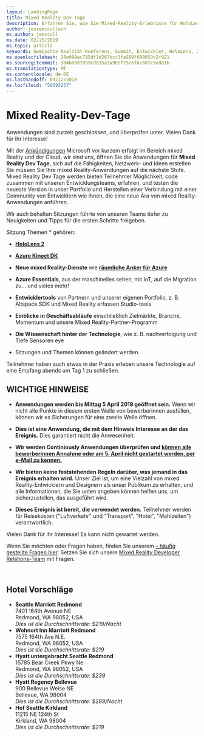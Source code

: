 ```yaml
---
layout: LandingPage
title: Mixed Reality-Dev-Tage
description: Erfahren Sie, wie Sie Mixed-Reality-Erlebnisse für HoloLens und immersive Headsets entwickeln.
author: jessemcculloch
ms.author: jemccull
ms.date: 02/25/2019
ms.topic: article
keywords: Gemischte Realität-Konferenz, Summit, Entwickler, HoloLens, 2 für HoloLens, Kinect
ms.openlocfilehash: 28e999ec795df1d267bcc3fa589f608053d2f921
ms.sourcegitcommit: 384b0087899cd835a3a965f75c6f6c607c9edd1b
ms.translationtype: MT
ms.contentlocale: de-DE
ms.lasthandoff: 04/12/2019
ms.locfileid: "59593257"
---
```

# <a name="mixed-reality-dev-days"></a>Mixed Reality-Dev-Tage

Anwendungen sind zurzeit geschlossen, und überprüfen unter. Vielen Dank für Ihr Interesse!

Mit der [Ankündigungen](https://blogs.microsoft.com/blog/2019/02/24/microsoft-at-mwc-barcelona-introducing-microsoft-hololens-2/) Microsoft vor kurzem erfolgt im Bereich mixed Reality und der Cloud, wir sind uns, öffnen Sie die Anwendungen für **Mixed Reality Dev Tage**, sich auf die Fähigkeiten, Netzwerk- und Ideen erstellen Sie müssen Sie Ihre mixed Reality-Anwendungen auf die nächste Stufe. Mixed Reality Dev Tage werden bieten Teilnehmer Möglichkeit, code zusammen mit unseren Entwicklungsteams, erfahren, und testen die neueste Version in unser Portfolio und Herstellen einer Verbindung mit einer Community von Entwicklern wie Ihnen, die eine neue Ära von mixed Reality-Anwendungen anführen.  </br>

Wir auch behalten Sitzungen führte von unseren Teams tiefer zu Neuigkeiten und Tipps für die ersten Schritte freigeben. </br>

Sitzung Themen * gehören:
* [**HoloLens 2**]()
* [**Azure Kinect DK**]()
* **Neue mixed Reality-Dienste** wie [ **räumliche Anker für Azure**]()
* **Azure Essentials**, aus der maschinelles sehen, mit IoT, auf die Migration zu... und vieles mehr!
* **Entwicklertools** von Partnern und unserer eigenen Portfolio, z. B. Altspace SDK und Mixed Reality erfassen Studio-tools
* **Einblicke in Geschäftsabläufe** einschließlich Zielmärkte, Branche, Momentum und unsere Mixed Reality-Partner-Programm
* **Die Wissenschaft hinter der Technologie**, wie z. B. nachverfolgung und Tiefe Sensoren eye </br>

* Sitzungen und Themen können geändert werden. </br>

Teilnehmer haben auch etwas in der Praxis erleben unsere Technologie auf eine Empfang abends um Tag 1 zu schließen.
</br>


## <a name="important-notes"></a>WICHTIGE HINWEISE

* **Anwendungen werden bis Mittag 5 April 2019 geöffnet sein.**  Wenn wir nicht alle Punkte in diesem ersten Welle von bewerberinnen ausfüllen, können wir es Sicherungen für eine zweite Welle öffnen.

* **Dies ist eine Anwendung, die mit dem Hinweis Interesse an der das Ereignis.**  Dies garantiert nicht die Anwesenheit.

* **Wir werden Continiously Anwendungen überprüfen und <u>können alle bewerberinnen Annahme oder am 5. April nicht gestartet werden, per e-Mail zu kennen.</u>**

* **Wir bieten keine feststehenden Regeln darüber, was jemand in das Ereignis erhalten wird.**  Unser Ziel ist, um eine Vielzahl von mixed Reality-Entwicklern und Designern als unser Publikum zu erhalten, und alle Informationen, die Sie unten angeben können helfen uns, um sicherzustellen, das ausgeführt wird.

* **Dieses Ereignis ist bereit, die verwendet werden.** Teilnehmer werden für Reisekosten ("Luftverkehr" und "Transport", "Hotel", "Mahlzeiten") verantwortlich.

Vielen Dank für Ihr Interesse! Es kann nicht gewartet werden. 

Wenn Sie möchten oder Fragen haben, finden Sie unserem [– häufig gestellte Fragen hier](mr-dev-days-faq.md). Setzen Sie sich unsere [Mixed Reality Developer Relations-Team](mailto:DevEvent@microsoft.com) mit Fragen.

</br>

## <a name="hotel-suggestions"></a>Hotel Vorschläge

* **Seattle Marriott Redmond**</br>
  7401 164th Avenue NE</br>
  Redmond, WA 98052, USA</br>
  _Dies ist die Durchschnittsrate: $219/Nacht_
* **Wohnort Inn Marriott Redmond**</br>
  7575 164th Ave N.E.</br>
  Redmond, WA 98052, USA</br>
  _Dies ist die Durchschnittsrate: $219_
* **Hyatt untergebracht Seattle Redmond**</br>
  15785 Bear Creek Pkwy Ne</br>
  Redmond, WA 98052, USA</br>
  _Dies ist die Durchschnittsrate: $239_
* **Hyatt Regency Bellevue**</br>
  900 Bellevue Weise NE</br>
  Bellevue, WA 98004</br>
  _Dies ist die Durchschnittsrate: $289/Nacht_
* **Hof Seattle Kirkland**</br>
  11215 NE 124th St</br>
  Kirkland, WA 98004</br>
  _Dies ist die Durchschnittsrate: $219_
